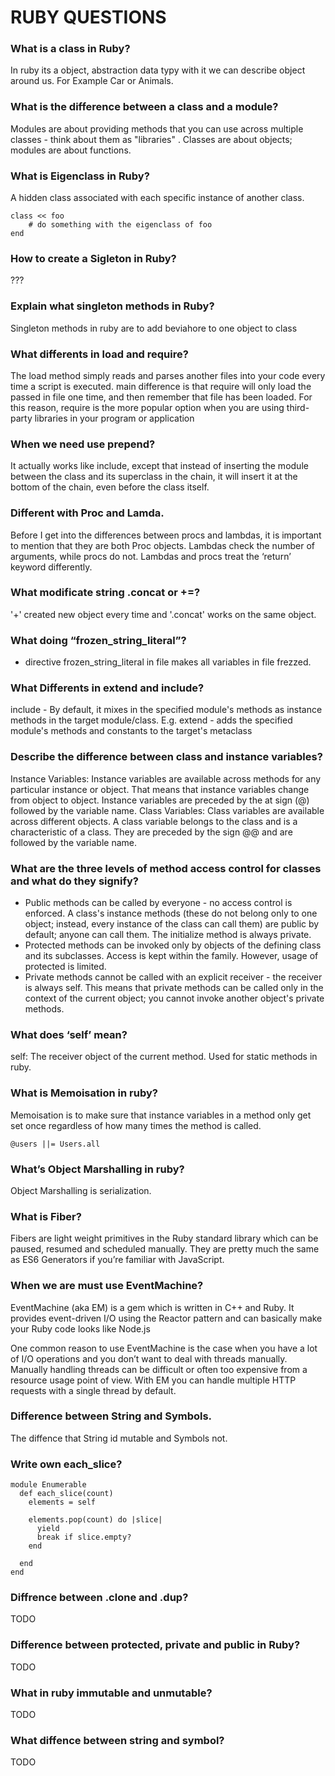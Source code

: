 # RUBY QUESTIONS

### What is a class in Ruby?
In ruby its a object, abstraction data typy with it we can describe object around us. For Example Car or Animals.

### What is the difference between a class and a module?
Modules are about providing methods that you can use across multiple classes - think about them as "libraries" . 
Classes are about objects; modules are about functions.

### What is Eigenclass in Ruby?
A hidden class associated with each specific instance of another class.
```
class << foo
	# do something with the eigenclass of foo
end
```

### How to create a Sigleton in Ruby?
???


### Explain what singleton methods in Ruby?
Singleton methods in ruby are to add beviahore to one object to class

### What differents in load and require?
The load method simply reads and parses another files into your code every time a script is executed.
main difference is that require will only load the passed in file one time, and then remember that file has been loaded.
For this reason, require is the more popular option when you are using third-party libraries in your program or application

### When we need use prepend?
It actually works like include, except that instead of inserting the module between the class and its superclass in the chain, it will insert it at the bottom of the chain, even before the class itself.

### Different with Proc and Lamda.
Before I get into the differences between procs and lambdas, it is important to mention that they are both Proc objects.
Lambdas check the number of arguments, while procs do not.
Lambdas and procs treat the ‘return’ keyword differently.

### What modificate string .concat or +=?
'+' created new object every time and '.concat' works on the same object.

### What doing “frozen_string_literal”?
-  directive frozen_string_literal in file
makes all variables in file frezzed.

### What Differents in extend and include?

include - By default, it mixes in the specified module's methods as instance methods in the target module/class. E.g.
extend - adds the specified module's methods and constants to the target's metaclass

### Describe the difference between class and instance variables?

Instance Variables: Instance variables are available across methods for any particular instance or object. That means that instance variables change from object to object. Instance variables are preceded by the at sign (@) followed by the variable name.
Class Variables: Class variables are available across different objects. A class variable belongs to the class and is a characteristic of a class. They are preceded by the sign @@ and are followed by the variable name.

### What are the three levels of method access control for classes and what do they signify?

- Public methods can be called by everyone - no access control is enforced. A class's instance methods (these do not belong only to one object; instead, every instance of the class can call them) are public by default; anyone can call them. The initialize method is always private.
- Protected methods can be invoked only by objects of the defining class and its subclasses. Access is kept within the family. However, usage of protected is limited.
- Private methods cannot be called with an explicit receiver - the receiver is always self. This means that private methods can be called only in the context of the current object; you cannot invoke another object's private methods.

### What does ‘self’ mean?
self: The receiver object of the current method.
Used for static methods in ruby.

### What is Memoisation in ruby?

Memoisation is to make sure that instance variables in a method only get set once regardless of how many times the method is called.
```
@users ||= Users.all
```

### What’s Object Marshalling in ruby?

Object Marshalling is serialization.

### What is Fiber?

Fibers are light weight primitives in the Ruby standard library which can be paused, resumed and scheduled manually. They are pretty much the same as ES6 Generators if you’re familiar with JavaScript.

### When we are must use EventMachine?

EventMachine (aka EM) is a gem which is written in C++ and Ruby. It provides event-driven I/O using the Reactor pattern and can basically make your Ruby code looks like Node.js

One common reason to use EventMachine is the case when you have a lot of I/O operations and you don’t want to deal with threads manually. Manually handling threads can be difficult or often too expensive from a resource usage point of view. With EM you can handle multiple HTTP requests with a single thread by default.

### Difference between String and Symbols.

The diffence that String id mutable and Symbols not.

### Write own each_slice?
```
module Enumerable
  def each_slice(count)
    elements = self
    
    elements.pop(count) do |slice|
      yield
      break if slice.empty?
    end
    
  end
end
```

### Diffrence between .clone and .dup?
TODO

### Difference between protected, private and public in Ruby?
TODO

### What in ruby immutable and unmutable?
TODO

### What diffence between string and symbol?
TODO







